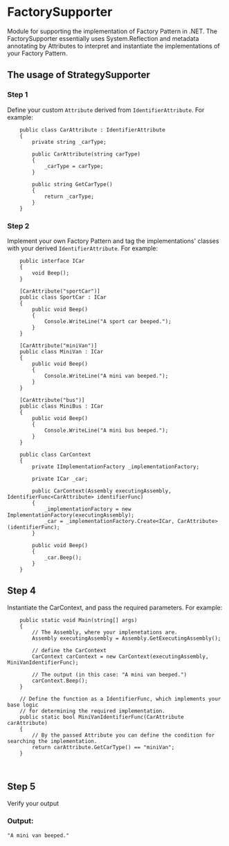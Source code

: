 # FactorySupporter
Module for supporting the implementation of Factory Pattern in .NET.
The FactorySupporter essentially uses System.Reflection and metadata annotating by Attributes to interpret and instantiate the implementations of your Factory Pattern.

## The usage of StrategySupporter

### Step 1
Define your custom ``Attribute`` derived from ``IdentifierAttribute``.
For example:
````
    public class CarAttribute : IdentifierAttribute
    {
        private string _carType;

        public CarAttribute(string carType)
        {
            _carType = carType;
        }

        public string GetCarType()
        {
            return _carType;
        }
    }
````

### Step 2
Implement your own Factory Pattern and tag the implementations' classes with your derived ``IdentifierAttribute``.
For example:
````
    public interface ICar
    {
        void Beep();
    }
    
    [CarAttribute("sportCar")]
    public class SportCar : ICar
    {
        public void Beep()
        {
            Console.WriteLine("A sport car beeped.");
        }
    }
    
    [CarAttribute("miniVan")]
    public class MiniVan : ICar
    {
        public void Beep()
        {
            Console.WriteLine("A mini van beeped.");
        }
    }
    
    [CarAttribute("bus")]
    public class MiniBus : ICar
    {
        public void Beep()
        {
            Console.WriteLine("A mini bus beeped.");
        }
    }
    
    public class CarContext
    {
        private IImplementationFactory _implementationFactory;

        private ICar _car;

        public CarContext(Assembly executingAssembly, IdentifierFunc<CarAttribute> identifierFunc)
        {
            _implementationFactory = new ImplementationFactory(executingAssembly);
            _car = _implementationFactory.Create<ICar, CarAttribute>(identifierFunc);
        }

        public void Beep()
        {
            _car.Beep();
        }
    }

````

## Step 4
Instantiate the CarContext, and pass the required parameters. For example:
````
    public static void Main(string[] args)
    {
        // The Assembly, where your implenetations are.
        Assembly executingAssembly = Assembly.GetExecutingAssembly();

        // define the CarContext
        CarContext carContext = new CarContext(executingAssembly, MiniVanIdentifierFunc);
        
        // The output (in this case: "A mini van beeped.")
        carContext.Beep();
    }
    
    // Define the function as a IdentifierFunc, which implements your base logic
    // for determining the required implementation.
    public static bool MiniVanIdentifierFunc(CarAttribute carAttribute)
    {
        // By the passed Attribute you can define the condition for searching the implementation. 
        return carAttribute.GetCarType() == "miniVan";
    }
    
    
````

## Step 5
Verify your output
### Output:
````
"A mini van beeped."
````

